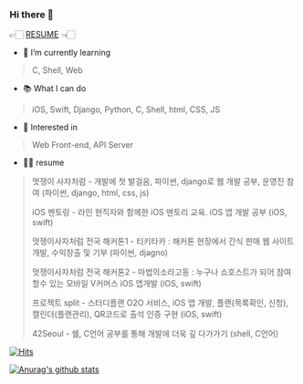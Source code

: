 ### Hi there 👋

👉🏻  [RESUME](https://www.notion.so/younoah/Hello-Yoonho-18ef39d76231440ca80d16ff1cf37439) 👈🏻

<!--
**younoah/younoah** is a ✨ _special_ ✨ repository because its `README.md` (this file) appears on your GitHub profile.

Here are some ideas to get you started:

- 🔭 I’m currently working on ...
- 🌱 I’m currently learning ...
- 👯 I’m looking to collaborate on ...
- 🤔 I’m looking for help with ...
- 💬 Ask me about ...
- 📫 How to reach me: ...
- 😄 Pronouns: ...
- ⚡ Fun fact: ...
-->

- 🌱 I’m currently learning
> C, Shell, Web


- 📚 What I can do
> iOS, Swift, Django, Python, C, Shell, html, CSS, JS


- 🧐 Interested in
> Web Front-end, API Server


- 🧑‍💻 resume
> 멋쟁이 사자처럼 - 개발에 첫 발걸음, 파이썬, django로 웹 개발 공부, 운영진 참여 (파이썬, django, html, css, js)
>
> iOS 멘토링 - 라인 현직자와 함께한 iOS 멘토리 교육.  iOS 앱 개발 공부 (iOS, swift)
>
> 멋쟁이사자처럼 전국 해커톤1 - 티키타카 : 해커톤 현장에서 간식 판매 웹 사이트 개발, 수익창출 및 기부 (파이썬, djagno)
>
> 멋쟁이사자처럼 전국 해커톤2 - 마법의소라고동 : 누구나 쇼호스트가 되어 참여할수 있는 모바일 V커머스 iOS 앱개발 (iOS, swift)
>
> 프로젝트 split - 스터디플랜 O2O 서비스,  iOS 앱 개발, 플랜(목록확인, 신청), 캘린더(플랜관리), QR코드로 출석 인증 구현 (iOS, swift)
>
> 42Seoul - 쉘, C언어 공부를 통해  개발에 더욱 깊 다가가기 (shell, C언어)


[![Hits](https://hits.seeyoufarm.com/api/count/incr/badge.svg?url=https%3A%2F%2Fgithub.com%2Fyounoah&count_bg=%236EA9F1&title_bg=%23767676&icon=&icon_color=%23E7E7E7&title=%EB%B0%A9%EB%AC%B8%EC%9E%90%EC%88%98&edge_flat=false)](https://hits.seeyoufarm.com)

[![Anurag's github stats](https://github-readme-stats.vercel.app/api?username=younoah)](https://github.com/anuraghazra/github-readme-stats)
